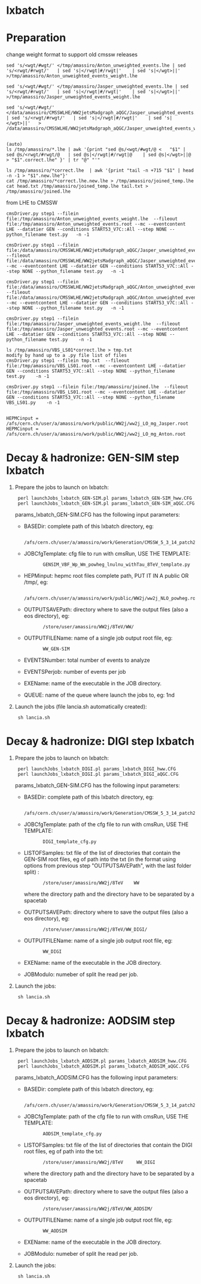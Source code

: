 lxbatch
=======


Preparation
=======

change weight format to support old cmssw releases

    sed 's/<wgt/#wgt/' </tmp/amassiro/Anton_unweighted_events.lhe | sed 's/<rwgt/#rwgt/'   | sed 's|</rwgt|#/rwgt|'    | sed 's|</wgt>||'   >/tmp/amassiro/Anton_unweighted_events_weight.lhe

    sed 's/<wgt/#wgt/' </tmp/amassiro/Jasper_unweighted_events.lhe | sed 's/<rwgt/#rwgt/'   | sed 's|</rwgt|#/rwgt|'    | sed 's|</wgt>||'   >/tmp/amassiro/Jasper_unweighted_events_weight.lhe

    sed 's/<wgt/#wgt/' </data/amassiro/CMSSWLHE/WW2jetsMadgraph_aQGC/Jasper_unweighted_events.lhe | sed 's/<rwgt/#rwgt/'   | sed 's|</rwgt|#/rwgt|'    | sed 's|</wgt>||'   > /data/amassiro/CMSSWLHE/WW2jetsMadgraph_aQGC/Jasper_unweighted_events_weight.lhe


    (auto)
    ls /tmp/amassiro/*.lhe | awk '{print "sed @s/<wgt/#wgt/@ <   "$1" | sed @s/<rwgt/#rwgt/@   | sed @s|</rwgt|#/rwgt|@    | sed @s|</wgt>||@   > "$1".correct.lhe" }' | tr "@" "'"

    ls /tmp/amassiro/*correct.lhe  | awk '{print "tail -n +715 "$1" | head -n -1 > "$1".new.lhe"}'
    cat /tmp/amassiro/*correct.lhe.new.lhe > /tmp/amassiro/joined_temp.lhe
    cat head.txt /tmp/amassiro/joined_temp.lhe tail.txt > /tmp/amassiro/joined.lhe


from LHE to CMSSW

    cmsDriver.py step1 --filein file:/tmp/amassiro/Anton_unweighted_events_weight.lhe  --fileout file:/tmp/amassiro/Anton_unweighted_events.root --mc --eventcontent LHE --datatier GEN --conditions START53_V7C::All --step NONE --python_filename test.py   -n -1

    cmsDriver.py step1 --filein file:/data/amassiro/CMSSWLHE/WW2jetsMadgraph_aQGC/Jasper_unweighted_events_weight.lhe  --fileout file:/data/amassiro/CMSSWLHE/WW2jetsMadgraph_aQGC/Jasper_unweighted_events.root --mc --eventcontent LHE --datatier GEN --conditions START53_V7C::All --step NONE --python_filename test.py   -n -1

    cmsDriver.py step1 --filein file:/data/amassiro/CMSSWLHE/WW2jetsMadgraph_aQGC/Anton_unweighted_events_weight.lhe  --fileout file:/data/amassiro/CMSSWLHE/WW2jetsMadgraph_aQGC/Anton_unweighted_events.root --mc --eventcontent LHE --datatier GEN --conditions START53_V7C::All --step NONE --python_filename test.py   -n -1

    cmsDriver.py step1 --filein file:/tmp/amassiro/Jasper_unweighted_events_weight.lhe  --fileout file:/tmp/amassiro/Jasper_unweighted_events.root --mc --eventcontent LHE --datatier GEN --conditions START53_V7C::All --step NONE --python_filename test.py    -n -1

    ls /tmp/amassiro/VBS_LS01*correct.lhe > tmp.txt
    modify by hand up to a .py file list of files
    cmsDriver.py step1 --filein tmp.txt  --fileout file:/tmp/amassiro/VBS_LS01.root --mc --eventcontent LHE --datatier GEN --conditions START53_V7C::All --step NONE --python_filename test.py    -n -1

    cmsDriver.py step1 --filein file:/tmp/amassiro/joined.lhe  --fileout file:/tmp/amassiro/VBS_LS01.root --mc --eventcontent LHE --datatier GEN --conditions START53_V7C::All --step NONE --python_filename VBS_LS01.py    -n -1


    HEPMCinput = /afs/cern.ch/user/a/amassiro/work/public/WW2j/ww2j_LO_mg_Jasper.root
    HEPMCinput = /afs/cern.ch/user/a/amassiro/work/public/WW2j/ww2j_LO_mg_Anton.root



Decay & hadronize: GEN-SIM step lxbatch
=======


1. Prepare the jobs to launch on lxbatch:

        perl launchJobs_lxbatch_GEN-SIM.pl params_lxbatch_GEN-SIM_hww.CFG
        perl launchJobs_lxbatch_GEN-SIM.pl params_lxbatch_GEN-SIM_aQGC.CFG

    params_lxbatch_GEN-SIM.CFG has the following input parameters:

   - BASEDir: complete path of this lxbatch directory, eg:

                /afs/cern.ch/user/a/amassiro/work/Generation/CMSSW_5_3_14_patch2/src/WW2jewk/Generation/lxbatch/

   - JOBCfgTemplate: cfg file to run with cmsRun, USE THE TEMPLATE:

                GENSIM_VBF_Wp_Wm_powheg_lnulnu_withTau_8TeV_template.py

   - HEPMinput: hepmc root files complete path, PUT IT IN A public OR /tmp/, eg:

                /afs/cern.ch/user/a/amassiro/work/public/WW2j/ww2j_NLO_powheg.root

   - OUTPUTSAVEPath: directory where to save the output files (also a eos directory), eg:

                /store/user/amassiro/WW2j/8TeV/WW/

   - OUTPUTFILEName: name of a single job output root file, eg:

                WW_GEN-SIM

   - EVENTSNumber: total number of events to analyze

   - EVENTSPerjob: number of events per job

   - EXEName: name of the executable in the JOB directory.

   - QUEUE: name of the queue where launch the jobs to, eg: 1nd

1. Launch the jobs (file lancia.sh automatically created):

        sh lancia.sh


Decay & hadronize: DIGI step lxbatch
=======

1. Prepare the jobs to launch on lxbatch:

        perl launchJobs_lxbatch_DIGI.pl params_lxbatch_DIGI_hww.CFG
        perl launchJobs_lxbatch_DIGI.pl params_lxbatch_DIGI_aQGC.CFG

    params_lxbatch_GEN-SIM.CFG has the following input parameters:

   - BASEDir: complete path of this lxbatch directory, eg:

                /afs/cern.ch/user/a/amassiro/work/Generation/CMSSW_5_3_14_patch2/src/WW2jewk/Generation/lxbatch/

   - JOBCfgTemplate: path of the cfg file to run with cmsRun, USE THE TEMPLATE:

                DIGI_template_cfg.py

   - LISTOFSamples: txt file of the list of directories that contain the GEN-SIM root files, eg of path into the txt (in the format using options from previous step "OUTPUTSAVEPath", with the last folder split) :

                /store/user/amassiro/WW2j/8TeV    WW


     where the directory path and the directory have to be separated by a spacetab

   - OUTPUTSAVEPath: directory where to save the output files (also a eos directory), eg:

                /store/user/amassiro/WW2j/8TeV/WW_DIGI/

   - OUTPUTFILEName: name of a single job output root file, eg:

                WW_DIGI

   - EXEName: name of the executable in the JOB directory.

   - JOBModulo: numeber of split lhe read per job. 


2. Launch the jobs:

        sh lancia.sh


Decay & hadronize: AODSIM step lxbatch
=======

1. Prepare the jobs to launch on lxbatch:

        perl launchJobs_lxbatch_AODSIM.pl params_lxbatch_AODSIM_hww.CFG
        perl launchJobs_lxbatch_AODSIM.pl params_lxbatch_AODSIM_aQGC.CFG

   params_lxbatch_AODSIM.CFG has the following input parameters:

   - BASEDir: complete path of this lxbatch directory, eg:

                /afs/cern.ch/user/a/amassiro/work/Generation/CMSSW_5_3_14_patch2/src/WW2jewk/Generation/lxbatch/

   - JOBCfgTemplate: path of the cfg file to run with cmsRun, USE THE TEMPLATE:

                AODSIM_template_cfg.py

   - LISTOFSamples: txt file of the list of directories that contain the DIGI root files, eg of path into the txt:

                /store/user/amassiro/WW2j/8TeV     WW_DIGI

     where the directory path and the directory have to be separated by a spacetab

   - OUTPUTSAVEPath: directory where to save the output files (also a eos directory), eg:

                /store/user/amassiro/WW2j/8TeV/WW_AODSIM/

   - OUTPUTFILEName: name of a single job output root file, eg:

                WW_AODSIM

   - EXEName: name of the executable in the JOB directory.

   - JOBModulo: numeber of split lhe read per job. 


2. Launch the jobs:

        sh lancia.sh


